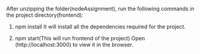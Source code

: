 
After unzipping the folder(nodeAssignment), run the following commands in the project directory(frontend):

1) npm install
	It will install all the dependencies required for the project.
	
2) npm start(This will run frontend of the project)
 Open (http://localhost:3000) to view it in the browser.


